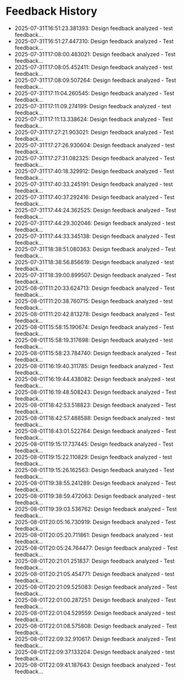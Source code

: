 # Feedback History

- 2025-07-31T16:51:23.381393: Design feedback analyzed - test feedback...
- 2025-07-31T16:51:27.447310: Design feedback analyzed - Test feedback...
- 2025-07-31T17:08:00.483021: Design feedback analyzed - Test feedback...
- 2025-07-31T17:08:05.452411: Design feedback analyzed - test feedback...
- 2025-07-31T17:08:09.507264: Design feedback analyzed - Test feedback...
- 2025-07-31T17:11:04.260545: Design feedback analyzed - Test feedback...
- 2025-07-31T17:11:09.274199: Design feedback analyzed - test feedback...
- 2025-07-31T17:11:13.338624: Design feedback analyzed - Test feedback...
- 2025-07-31T17:27:21.903021: Design feedback analyzed - Test feedback...
- 2025-07-31T17:27:26.930604: Design feedback analyzed - test feedback...
- 2025-07-31T17:27:31.082325: Design feedback analyzed - Test feedback...
- 2025-07-31T17:40:18.329912: Design feedback analyzed - Test feedback...
- 2025-07-31T17:40:33.245191: Design feedback analyzed - test feedback...
- 2025-07-31T17:40:37.292416: Design feedback analyzed - Test feedback...
- 2025-07-31T17:44:24.362525: Design feedback analyzed - Test feedback...
- 2025-07-31T17:44:29.302046: Design feedback analyzed - test feedback...
- 2025-07-31T17:44:33.345138: Design feedback analyzed - Test feedback...
- 2025-07-31T18:38:51.080363: Design feedback analyzed - Test feedback...
- 2025-07-31T18:38:56.856619: Design feedback analyzed - test feedback...
- 2025-07-31T18:39:00.899507: Design feedback analyzed - Test feedback...
- 2025-08-01T11:20:33.624713: Design feedback analyzed - Test feedback...
- 2025-08-01T11:20:38.760715: Design feedback analyzed - test feedback...
- 2025-08-01T11:20:42.813278: Design feedback analyzed - Test feedback...
- 2025-08-01T15:58:15.190674: Design feedback analyzed - Test feedback...
- 2025-08-01T15:58:19.317698: Design feedback analyzed - test feedback...
- 2025-08-01T15:58:23.784740: Design feedback analyzed - Test feedback...
- 2025-08-01T16:19:40.311785: Design feedback analyzed - Test feedback...
- 2025-08-01T16:19:44.438082: Design feedback analyzed - test feedback...
- 2025-08-01T16:19:48.508243: Design feedback analyzed - Test feedback...
- 2025-08-01T18:42:53.518823: Design feedback analyzed - Test feedback...
- 2025-08-01T18:42:57.488588: Design feedback analyzed - test feedback...
- 2025-08-01T18:43:01.522764: Design feedback analyzed - Test feedback...
- 2025-08-01T19:15:17.737445: Design feedback analyzed - Test feedback...
- 2025-08-01T19:15:22.110829: Design feedback analyzed - test feedback...
- 2025-08-01T19:15:26.162563: Design feedback analyzed - Test feedback...
- 2025-08-01T19:38:55.241289: Design feedback analyzed - Test feedback...
- 2025-08-01T19:38:59.472063: Design feedback analyzed - test feedback...
- 2025-08-01T19:39:03.536762: Design feedback analyzed - Test feedback...
- 2025-08-01T20:05:16.730919: Design feedback analyzed - Test feedback...
- 2025-08-01T20:05:20.711861: Design feedback analyzed - test feedback...
- 2025-08-01T20:05:24.764477: Design feedback analyzed - Test feedback...
- 2025-08-01T20:21:01.251837: Design feedback analyzed - Test feedback...
- 2025-08-01T20:21:05.454771: Design feedback analyzed - test feedback...
- 2025-08-01T20:21:09.525083: Design feedback analyzed - Test feedback...
- 2025-08-01T22:01:00.287251: Design feedback analyzed - Test feedback...
- 2025-08-01T22:01:04.529559: Design feedback analyzed - test feedback...
- 2025-08-01T22:01:08.575808: Design feedback analyzed - Test feedback...
- 2025-08-01T22:09:32.910617: Design feedback analyzed - Test feedback...
- 2025-08-01T22:09:37.133204: Design feedback analyzed - test feedback...
- 2025-08-01T22:09:41.187643: Design feedback analyzed - Test feedback...
